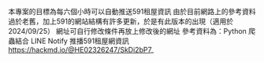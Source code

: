 本專案的目標為每六個小時可以自動推送591租屋資訊
由於目前網路上的參考資料過於老舊，加上591的網站結構有許多更新，於是有此版本的出現（適用於2024/09/25）
網址可自行修改條件再放上修改後的網址
參考資料為：Python 爬蟲結合 LINE Notify 推播591租屋網資訊
https://hackmd.io/@HE02326247/SkDi2bP7_
